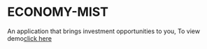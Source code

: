 # ECONOMY-MIST

An application that brings investment opportunities to you,
To view demo[click here](https://melvin1atieno.github.io/Teri2/)
